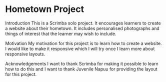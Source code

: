 # Hometown Project
Introduction
This is a Scrimba solo project. It encourages learners to create a website about their hometown.
It includes personalised photographs and things of interest that the learner may wish to include.

Motivation
My motivation for this project is to learn how to create a website. I would like to make it responsive
which I will try once I learn more about responsive layouts.

Acknowledgements
I want to thank Scrimba for making it possible to learn how to do this and I want to thank
Juvenile Napuu for providing the layout for this project.
 
